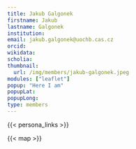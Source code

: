 ```yaml
---
title: Jakub Galgonek
firstname: Jakub
lastname: Galgonek
institution: 
email: jakub.galgonek@uochb.cas.cz
orcid: 
wikidata: 
scholia: 
thumbnail:
  url: /img/members/jakub-galgonek.jpeg
modules: ["leaflet"]
popup: "Here I am"
popupLat: 
popupLong: 
type: members
---
```


{{< persona_links >}}

{{< map >}}
